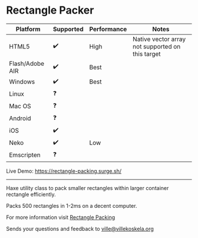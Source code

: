 Rectangle Packer
================ 

|Platform|Supported|Performance|Notes|
|--|--|--|--|
|HTML5|✔️|High|Native vector array not supported on this target|
|Flash/Adobe AIR|✔️|Best|
|Windows|✔️|Best|
|Linux|❓|||
|Mac OS|❓|||
|Android|❓|||
|iOS|✔️|||
|Neko|✔️|Low||
|Emscripten|❓|||

Live Demo: https://rectangle-packing.surge.sh/
  
---

Haxe utility class to pack smaller rectangles within larger container rectangle efficiently.

Packs 500 rectangles in 1-2ms on a decent computer.

For more information visit [Rectangle Packing](http://villekoskela.org/2012/08/12/rectangle-packing/)

Sends your questions and feedback to ville@villekoskela.org